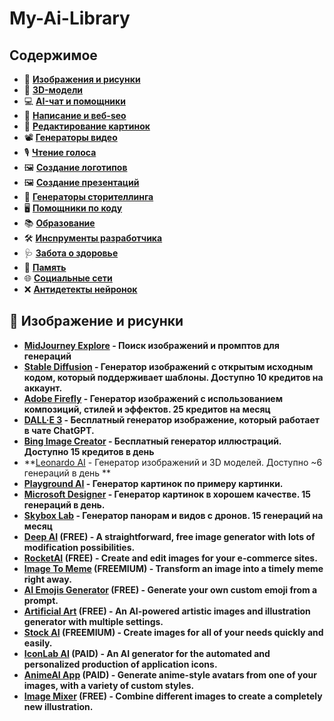 # My-Ai-Library

## Содержимое

- :art: **[Изображения и рисунки](#art-изображение-и-рисунки)**
- :crystal_ball: **[3D-модели](#art-изображение-и-рисунки)**
- :computer: **[AI-чат и помощники](#computer-ai-chat--assistants)**
- :memo: **[Написание и веб-seo](#memo-writing--web-seo)**
- :camera_flash: **[Редактирование картинок](#camera_flash-image-editing)** 
- :film_projector: **[Генераторы видео](#film_projector-video-generators)** 
- :studio_microphone: **[Чтение голоса](#studio_microphone-voice-reading)**
- :framed_picture: **[Создание логотипов](#framed_picture-logo-creation)**
- :framed_picture: **[Создание презентаций](#framed_picture-logo-creation)**
- :open_book: **[Генераторы сторителлинга](#open_book-storytelling-generators)**
- :desktop_computer: **[Помощники по коду](#desktop_computer-code-assistants)**
- :books: **[Образование](#books-education)**
- :hammer_and_wrench: **[Инcnрументы разработчика](#hammer_and_wrench-developer-tools)**
- :stethoscope: **[Забота о здоровье](#stethoscope-healthcare)**
- :brain: **[Память](#brain-memory)**
- :globe_with_meridians: **[Социальные сети](#globe_with_meridians-social-networks)**
- :x: **[Антидетекты нейронок](#globe_with_meridians-social-networks)**


## :art: Изображение и рисунки
- **[MidJourney Explore](https://midjourney.com/explore) - Поиск изображений и промптов для генераций**
- **[Stable Diffusion](https://stablediffusionweb.com/) - Генератор изображений с открытым исходным кодом, который поддерживает шаблоны. Доступно 10 кредитов на аккаунт.**
- **[Adobe Firefly](https://firefly.adobe.com/) - Генератор изображений с использованием композиций, стилей и эффектов. 25 кредитов на месяц**
- **[DALL·E 3](https://openai.com/dall-e-3) - Бесплатный генератор изображение, который работает в чате ChatGPT.**
- **[Bing Image Creator](https://www.bing.com/create) - Бесплатный генератор иллюстраций. Доступно 15 кредитов в день**
- **[Leonardo AI](https://leonardo.ai/) - Генератор изображений и 3D моделей. Доступно ~6 генераций в день **
- **[Playground AI](https://playgroundai.com/) - Генератор картинок по примеру картинки.**
- **[Microsoft Designer](https://designer.microsoft.com/) - Генератор картинок в хорошем качестве. 15 генераций в день.**
- **[Skybox Lab](https://skybox.blockadelabs.com/) - Генератор панорам и видов с дронов. 15 генераций на месяц**
- **[Deep AI](https://deepai.org/machine-learning-model/text2img) (FREE) - A straightforward, free image generator with lots of modification possibilities.**
- **[RocketAI](https://rocketai.io/) (FREE) - Create and edit images for your e-commerce sites.**
- **[Image To Meme](https://imagetomeme.com/) (FREEMIUM) - Transform an image into a timely meme right away.**
- **[AI Emojis Generator](https://emojis.sh/) (FREE) - Generate your own custom emoji from a prompt.**
- **[Artificial Art](https://artificial-art.eu/) (FREE) - An AI-powered artistic images and illustration generator with multiple settings.**
- **[Stock AI](https://www.stockai.com/) (FREEMIUM) - Create images for all of your needs quickly and easily.**
- **[IconLab AI](https://www.iconlabai.com/) (PAID) - An AI generator for the automated and personalized production of application icons.**
- **[AnimeAI App](https://animeai.app/) (PAID) - Generate anime-style avatars from one of your images, with a variety of custom styles.** 
- **[Image Mixer](https://huggingface.co/spaces/lambdalabs/image-mixer-demo) (FREE) - Combine different images to create a completely new illustration.** 
